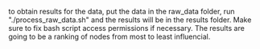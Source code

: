 to obtain results for the data, put the data in the raw_data folder, run "./process_raw_data.sh" and the results will be in the results folder. Make sure to fix bash script access permissions if necessary.
The results are going to be a ranking of nodes from most to least influencial. 


